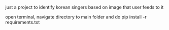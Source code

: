 just a project to identify korean singers based on image that user feeds to it

open terminal, navigate directory to main folder and do pip install -r requirements.txt
